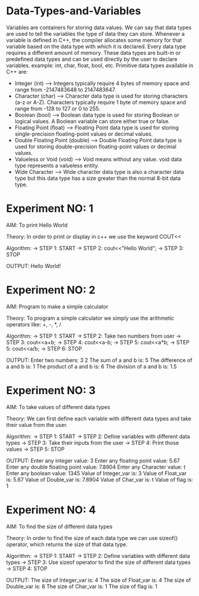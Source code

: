 # Data-Types-and-Variables
Variables are containers for storing data values.
We can say that data types are used to tell the variables the type of data they can store. Whenever a variable is defined in C++, 
the compiler allocates some memory for that variable based on the data type with which it is declared. Every data type requires a different amount of memory. 
These data types are built-in or predefined data types and can be used directly by the user to declare variables. example: int, char, float, bool, etc. 
Primitive data types available in C++ are: 

* Integer (int) --> Integers typically require 4 bytes of memory space and range from -2147483648 to 2147483647.  
* Character (char) -->  Character data type is used for storing characters (a-z or A-Z). Characters typically require 1 byte of memory space and range from -128 to 127 or 0 to 255. 
* Boolean (bool) --> Boolean data type is used for storing Boolean or logical values. A Boolean variable can store either true or false.
* Floating Point (float) --> Floating Point data type is used for storing single-precision floating-point values or decimal values. 
* Double Floating Point (double) --> Double Floating Point data type is used for storing double-precision floating-point values or decimal values. 
* Valueless or Void (void) --> Void means without any value. void data type represents a valueless entity. 
* Wide Character --> Wide character data type is also a character data type but this data type has a size greater than the normal 8-bit data type.

# Experiment NO: 1
AIM: To print Hello World

Theory: In order to print or display in c++ we use the keyword COUT<<

Algorithm:
-> STEP 1: START
-> STEP 2: cout<<"Hello World";
-> STEP 3: STOP

OUTPUT:
Hello World!

# Experiment NO: 2
AIM: Program to make a simple calculator

Theory: To program a simple calculator we simply use the arithmetic operators like: +, -, *, /

Algorithm:
-> STEP 1: START
-> STEP 2: Take two numbers from user
-> STEP 3: cout<<a+b;
-> STEP 4: cout<<a-b;
-> STEP 5: cout<<a*b;
-> STEP 5: cout<<a/b;
-> STEP 6: STOP

OUTPUT:
Enter two numbers: 3 2
The sum of a and b is: 5
The difference of a and b is: 1
The product of a and b is: 6
The division of a and b is: 1.5

# Experiment NO: 3
AIM: To take values of different data types

Theory: We can first define each variable with different data types and take their value from the user.

Algorithm:
-> STEP 1: START
-> STEP 2: Define variables with different data types
-> STEP 3: Take their inputs from the user
-> STEP 4: Print those values
-> STEP 5: STOP

OUTPUT:
Enter any integer value: 3
Enter any floating point value: 5.67
Enter any double floating point value: 7.8904
Enter any Character value: t
Enter any boolean value: 1345
Value of Integer_var is: 3
Value of Float_var is: 5.67
Value of Double_var is: 7.8904
Value of Char_var is: t
Value of flag is: 1

# Experiment NO: 4
AIM: To find the size of different data types

Theory: In order to find the size of each data type we can use sizeof() operator, which returns the size of that data type.

Algorithm:
-> STEP 1: START
-> STEP 2: Define variables with different data types
-> STEP 3: Use sizeof operator to find the size of different data types
-> STEP 4: STOP

OUTPUT:
The size of Integer_var is: 4
The size of Float_var is: 4
The size of Double_var is: 8
The size of Char_var is: 1
The size of flag is: 1




